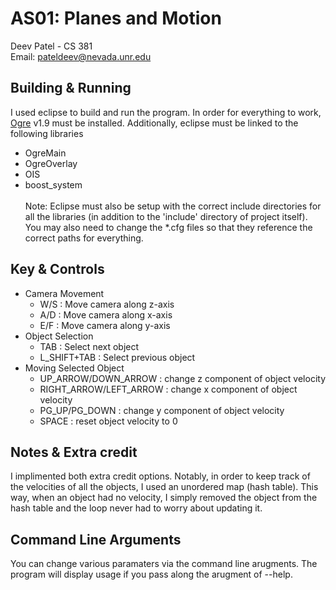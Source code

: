 # AS01: Planes and Motion
Deev Patel - CS 381 <br>
Email: pateldeev@nevada.unr.edu

## Building & Running
I used eclipse to build and run the program. In order for everything to work, [Ogre](https://www.ogre3d.org/) v1.9 must be installed. Additionally, eclipse must be linked to the following libraries <br>
* OgreMain
* OgreOverlay
* OIS
* boost_system
<a/><br><br> Note: Eclipse must also be setup with the correct include directories for all the libraries (in addition to the 'include' directory of project itself). You may also need to change the *.cfg files so that they reference the correct paths for everything.

## Key & Controls
* Camera Movement
  * W/S : Move camera along z-axis
  * A/D : Move camera along x-axis
  * E/F : Move camera along y-axis 
* Object Selection
  * TAB : Select next object
  * L_SHIFT+TAB : Select previous object
* Moving Selected Object
  * UP_ARROW/DOWN_ARROW : change z component of object velocity
  * RIGHT_ARROW/LEFT_ARROW : change x component of object velocity
  * PG_UP/PG_DOWN : change y component of object velocity
  * SPACE : reset object velocity to 0 

## Notes & Extra credit
I implimented both extra credit options. Notably, in order to keep track of the velocities of all the objects, I used an unordered map (hash table). This way, when an object had no velocity, I simply removed the object from the hash table and the loop never had to worry about updating it. 

## Command Line Arguments
You can change various paramaters via the command line arugments. The program will display usage if you pass along the arugment of --help.
